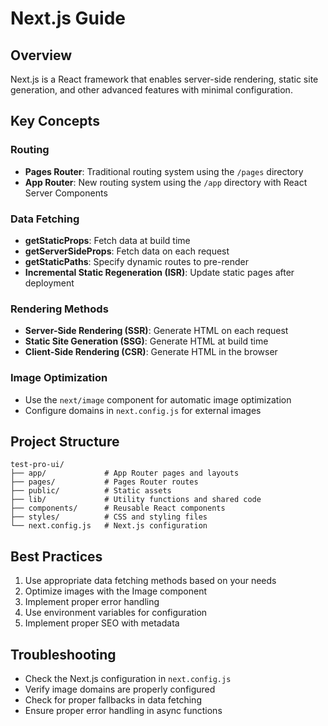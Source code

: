 # Next.js Guide

## Overview
Next.js is a React framework that enables server-side rendering, static site generation, and other advanced features with minimal configuration.

## Key Concepts

### Routing
- **Pages Router**: Traditional routing system using the `/pages` directory
- **App Router**: New routing system using the `/app` directory with React Server Components

### Data Fetching
- **getStaticProps**: Fetch data at build time
- **getServerSideProps**: Fetch data on each request
- **getStaticPaths**: Specify dynamic routes to pre-render
- **Incremental Static Regeneration (ISR)**: Update static pages after deployment

### Rendering Methods
- **Server-Side Rendering (SSR)**: Generate HTML on each request
- **Static Site Generation (SSG)**: Generate HTML at build time
- **Client-Side Rendering (CSR)**: Generate HTML in the browser

### Image Optimization
- Use the `next/image` component for automatic image optimization
- Configure domains in `next.config.js` for external images

## Project Structure
```
test-pro-ui/
├── app/             # App Router pages and layouts
├── pages/           # Pages Router routes
├── public/          # Static assets
├── lib/             # Utility functions and shared code
├── components/      # Reusable React components
├── styles/          # CSS and styling files
└── next.config.js   # Next.js configuration
```

## Best Practices
1. Use appropriate data fetching methods based on your needs
2. Optimize images with the Image component
3. Implement proper error handling
4. Use environment variables for configuration
5. Implement proper SEO with metadata

## Troubleshooting
- Check the Next.js configuration in `next.config.js`
- Verify image domains are properly configured
- Check for proper fallbacks in data fetching
- Ensure proper error handling in async functions 